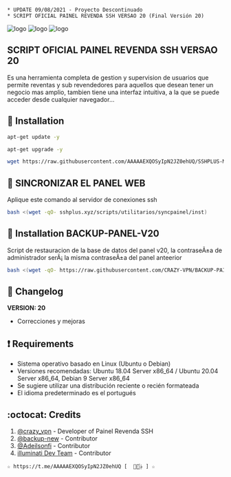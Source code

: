 ﻿```
* UPDATE 09/08/2021 - Proyecto Descontinuado
* SCRIPT OFICIAL PAINEL REVENDA SSH VERSAO 20 (Final Versión 20)
```
![logo](https://github.com/AAAAAEXQOSyIpN2JZ0ehUQ/SSHPLUS-MANAGER-FREE/blob/master/Imagenes/Panel_SSHPLUS_v20_Portada.jpg)
![logo](https://github.com/AAAAAEXQOSyIpN2JZ0ehUQ/SSHPLUS-MANAGER-FREE/blob/master/Imagenes/Painel_Revenda_SSH.png)
![logo](https://github.com/AAAAAEXQOSyIpN2JZ0ehUQ/SSHPLUS-MANAGER-FREE/blob/master/Imagenes/photo_2021-10-13_22-35-39.jpg)

## SCRIPT OFICIAL PAINEL REVENDA SSH VERSAO 20
Es una herramienta completa de gestion y supervision de usuarios que permite
reventas y sub revendedores para aquellos que desean tener un negocio mas amplio,
tambien tiene una interfaz intuitiva, a la que se puede acceder desde cualquier
navegador...
## :book: Installation
```bash
apt-get update -y
```
```bash
apt-get upgrade -y
```
```bash
wget https://raw.githubusercontent.com/AAAAAEXQOSyIpN2JZ0ehUQ/SSHPLUS-MANAGER-FREE/master/Install/Panel_v20/install && chmod +x install* && ./install*
```

## :book: SINCRONIZAR EL PANEL WEB
Aplique este comando al servidor de conexiones ssh
```bash
bash <(wget -qO- sshplus.xyz/scripts/utilitarios/syncpainel/inst)
```

## :book: Installation BACKUP-PANEL-V20
Script de restauracion de la base de datos del panel v20, 
la contraseÃ±a de administrador serÃ¡ la misma contraseÃ±a del panel anteerior
```bash
bash <(wget -qO- https://raw.githubusercontent.com/CRAZY-VPN/BACKUP-PAINEL-V20/master/restaurar.sh)
```

## :scroll: Changelog
**VERSION: 20**
* Correcciones y mejoras

## :heavy_exclamation_mark: Requirements
* Sistema operativo basado en Linux (Ubuntu o Debian)
* Versiones recomendadas: Ubuntu 18.04 Server x86_64 / Ubuntu 20.04 Server x86_64, Debian 9 Server x86_64
* Se sugiere utilizar una distribución reciente o recién formateada
* El idioma predeterminado es el portugués

## :octocat: Credits
1. [@crazy_vpn](https://t.me/crazy_vpn) - Developer of Painel Revenda SSH
2. [@backup-new](https://t.me/backup-new) - Contributor
3. [@Adeilsonfi](https://t.me/Adeilsonfi) - Contributor
4. [illuminati Dev Team](https://t.me/AAAAAEXQOSyIpN2JZ0ehUQ) - Contributor
```
☆ https://t.me/AAAAAEXQOSyIpN2JZ0ehUQ [  ⃘⃤꙰✰ ] ☆
```
